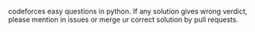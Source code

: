 codeforces easy questions in python. If any solution gives wrong verdict, please mention in issues or merge ur correct solution by pull requests.
